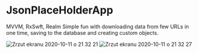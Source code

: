 # JsonPlaceHolderApp
MVVM, RxSwft, Realm
Simple fun with downloading data from few URLs in one time, saving to the database and creating custom objects.

![Zrzut ekranu 2020-10-11 o 21 32 21](https://user-images.githubusercontent.com/32907234/95688308-980a8f80-0c09-11eb-9ab7-a0ae88ddf1c8.png)
![Zrzut ekranu 2020-10-11 o 21 32 27](https://user-images.githubusercontent.com/32907234/95688313-9c36ad00-0c09-11eb-9cee-35daee937cdd.png)
